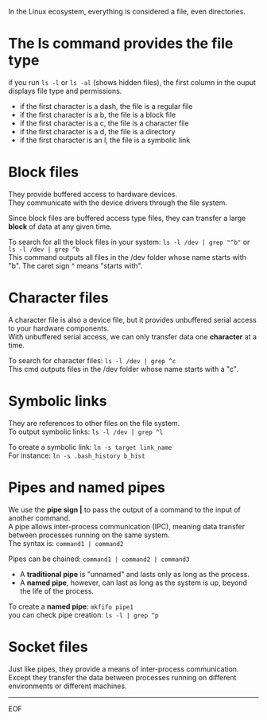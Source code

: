 In the Linux ecosystem, everything is considered a file, even directories.  

# The ls command provides the file type

if you run `ls -l` or `ls -al` (shows hidden files), the first column in the ouput displays file type and permissions.  
- if the first character is a dash, the file is a regular file
- if the first character is a b, the file is a block file
- if the first character is a c, the file is a character file
- if the first character is a d, the file is a directory
- if the first character is an l, the file is a symbolic link

# Block files

They provide buffered access to hardware devices.  
They communicate with the device drivers through the file system.  

Since block files are buffered access type files, they can transfer a large **block** of data at any given time.  

To search for all the block files in your system: `ls -l /dev | grep "^b"`  or `ls -l /dev | grep ^b`  
This command outputs all files in the /dev folder whose name starts with "b". The caret sign ^ means "starts with".  

# Character files

A character file is also a device file, but it provides unbuffered serial access to your hardware components.  
With unbuffered serial access, we can only transfer data one **character** at a time.  

To search for character files: `ls -l /dev | grep ^c`  
This cmd outputs files in the /dev folder whose name starts with a "c".  

# Symbolic links

They are references to other files on the file system.  
To output symbolic links: `ls -l /dev | grep ^l`  

To create a symbolic link: `ln -s target link_name`  
For instance: `ln -s .bash_history b_hist`  

# Pipes and named pipes

We use the **pipe sign |** to pass the output of a command to the input of another command.  
A pipe allows inter-process communication (IPC), meaning data transfer between processes running on the same system.  
The syntax is: `command1 | command2`  

Pipes can be chained: `command1 | command2 | command3`  

- A **traditional pipe** is "unnamed" and lasts only as long as the process.
- A **named pipe**, however, can last as long as the system is up, beyond the life of the process.

To create a **named pipe**: `mkfifo pipe1`  
you can check pipe creation: `ls -l | grep ^p`  

# Socket files

Just like pipes, they provide a means of inter-process communication.  
Except they transfer the data between processes running on different environments or different machines.  



---
EOF
